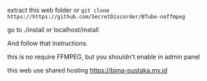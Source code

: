 extract this web folder or ```git clone https://https://github.com/SecretDiscorder/BTube-noffmpeg```

go to ./install or localhost/install

And follow that instructions.

this is no require FFMPEG, but you shouldn't enable in admin panel

this web use shared hosting https://bima-pustaka.my.id
